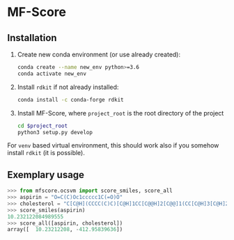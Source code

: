 # MF-Score

## Installation
1. Create new conda environment (or use already created):
    ```bash
    conda create --name new_env python>=3.6
    conda activate new_env
    ```
2. Install `rdkit` if not already installed:
    ```bash
    conda install -c conda-forge rdkit
    ```
3. Install MF-Score, where `project_root` is the root directory of the project
     ```bash
     cd $project_root
     python3 setup.py develop
     ```
For `venv` based virtual environment, this should work also if you somehow
install `rdkit` (it is possible).

## Exemplary usage
```python
>>> from mfscore.ocsvm import score_smiles, score_all
>>> aspirin = "O=C(C)Oc1ccccc1C(=O)O"
>>> cholesterol = "C[C@H](CCCC(C)C)[C@H]1CC[C@@H]2[C@@]1(CC[C@H]3[C@H]2CC=C4[C@@]3(CC[C@@H](C4)O)C)C"
>>> score_smiles(aspirin)
10.232122084989555
>>> score_all([aspirin, cholesterol])
array([  10.23212208, -412.95839636])
```
